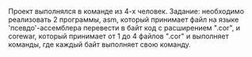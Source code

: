 Проект выполнялся в команде из 4-х человек. Задание: необходимо реализовать 2 программы, asm, который принимает файл на языке 'псевдо'-ассемблера перевести в байт код с расширением ".cor", и corewar, который принимает от 1 до 4 файлов ".cor" и выполняет команды, где каждый байт выполняет свою команду.
